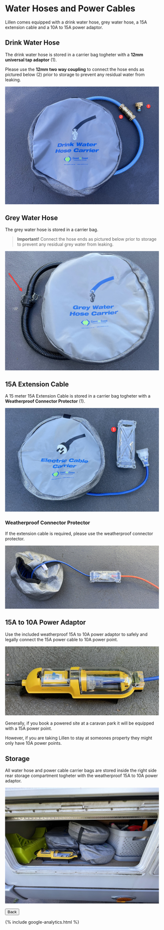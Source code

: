 <link href="../styles/custom.css" rel="stylesheet" />

# Water Hoses and Power Cables
Lillen comes equipped with a drink water hose, grey water hose, a 15A extension cable and a 10A to 15A power adaptor.

## Drink Water Hose
The drink water hose is stored in a carrier bag togheter with a **12mm universal tap adaptor** (1). 

Please use the **12mm two way coupling** to connect the hose ends as pictured below (2) prior to storage to prevent 
any residual water from leaking.

![drink-water](images/drink-water-hose.jpg)

## Grey Water Hose
The grey water hose is stored in a carrier bag. 

> **Important!** Connect the hose ends as pictured below prior to storage to prevent 
> any residual grey water from leaking.

![grey-water](images/grey-water-hose.jpg)

## 15A Extension Cable
A 15 meter 15A Extension Cable is stored in a carrier bag togheter 
with a **Weatherproof Connector Protector** (1). 

![extension-cable](images/extension-cable.jpg)

### Weatherproof Connector Protector
If the extension cable is required, please use the weatherproof connector protector.

![weatherproof-connector-protector](images/weatherproof-connector-protector.jpg)

## 15A to 10A Power Adaptor
Use the included weatherproof 15A to 10A power adaptor to safely and legally 
connect the 15A power cable to 10A power point.

![power-adaptor](images/power-adaptor.jpg)

Generally, if you book a powered site at a caravan park it will be equipped with a 15A power point. 

However, if you are taking Lillen to stay at someones property they might only have 10A power points. 


## Storage
All water hose and power cable carrier bags are stored inside the right side rear storage 
compartment togheter with the weatherproof 15A to 10A power adaptor.

![hose-and-cable-bag-storage](images/hose-and-cable-bag-storage.jpg)

<a href="/#guides"><button class="nav-button"><i class="arrow arrow-left"></i> Back</button></a>

{% include google-analytics.html %}